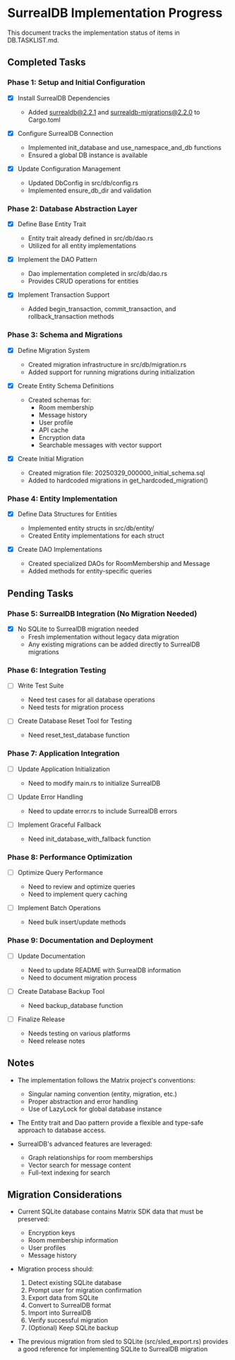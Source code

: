 # SurrealDB Implementation Progress

This document tracks the implementation status of items in DB.TASKLIST.md.

## Completed Tasks

### Phase 1: Setup and Initial Configuration

- [x] Install SurrealDB Dependencies
  - Added surrealdb@2.2.1 and surrealdb-migrations@2.2.0 to Cargo.toml

- [x] Configure SurrealDB Connection
  - Implemented init_database and use_namespace_and_db functions
  - Ensured a global DB instance is available

- [x] Update Configuration Management
  - Updated DbConfig in src/db/config.rs
  - Implemented ensure_db_dir and validation

### Phase 2: Database Abstraction Layer

- [x] Define Base Entity Trait
  - Entity trait already defined in src/db/dao.rs
  - Utilized for all entity implementations

- [x] Implement the DAO Pattern
  - Dao<T> implementation completed in src/db/dao.rs
  - Provides CRUD operations for entities

- [x] Implement Transaction Support
  - Added begin_transaction, commit_transaction, and rollback_transaction methods

### Phase 3: Schema and Migrations

- [x] Define Migration System
  - Created migration infrastructure in src/db/migration.rs
  - Added support for running migrations during initialization

- [x] Create Entity Schema Definitions
  - Created schemas for:
    - Room membership
    - Message history
    - User profile
    - API cache
    - Encryption data
    - Searchable messages with vector support

- [x] Create Initial Migration
  - Created migration file: 20250329_000000_initial_schema.sql
  - Added to hardcoded migrations in get_hardcoded_migration()

### Phase 4: Entity Implementation

- [x] Define Data Structures for Entities
  - Implemented entity structs in src/db/entity/
  - Created Entity implementations for each struct

- [x] Create DAO Implementations
  - Created specialized DAOs for RoomMembership and Message
  - Added methods for entity-specific queries

## Pending Tasks

### Phase 5: SurrealDB Integration (No Migration Needed)

- [x] No SQLite to SurrealDB migration needed
  - Fresh implementation without legacy data migration
  - Any existing migrations can be added directly to SurrealDB migrations

### Phase 6: Integration Testing

- [ ] Write Test Suite
  - Need test cases for all database operations
  - Need tests for migration process

- [ ] Create Database Reset Tool for Testing
  - Need reset_test_database function

### Phase 7: Application Integration

- [ ] Update Application Initialization
  - Need to modify main.rs to initialize SurrealDB

- [ ] Update Error Handling
  - Need to update error.rs to include SurrealDB errors

- [ ] Implement Graceful Fallback
  - Need init_database_with_fallback function

### Phase 8: Performance Optimization

- [ ] Optimize Query Performance
  - Need to review and optimize queries
  - Need to implement query caching

- [ ] Implement Batch Operations
  - Need bulk insert/update methods

### Phase 9: Documentation and Deployment

- [ ] Update Documentation
  - Need to update README with SurrealDB information
  - Need to document migration process

- [ ] Create Database Backup Tool
  - Need backup_database function

- [ ] Finalize Release
  - Needs testing on various platforms
  - Need release notes

## Notes

- The implementation follows the Matrix project's conventions:
  - Singular naming convention (entity, migration, etc.)
  - Proper abstraction and error handling
  - Use of LazyLock for global database instance

- The Entity trait and Dao pattern provide a flexible and type-safe approach to database access.

- SurrealDB's advanced features are leveraged:
  - Graph relationships for room memberships
  - Vector search for message content
  - Full-text indexing for search

## Migration Considerations

- Current SQLite database contains Matrix SDK data that must be preserved:
  - Encryption keys
  - Room membership information
  - User profiles
  - Message history

- Migration process should:
  1. Detect existing SQLite database
  2. Prompt user for migration confirmation
  3. Export data from SQLite
  4. Convert to SurrealDB format
  5. Import into SurrealDB
  6. Verify successful migration
  7. (Optional) Keep SQLite backup

- The previous migration from sled to SQLite (src/sled_export.rs) provides a good reference for implementing SQLite to SurrealDB migration